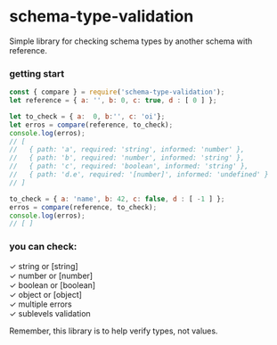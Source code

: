 # schema-type-validation

Simple library for checking schema types by another schema with reference.

### getting start
```js
const { compare } = require('schema-type-validation');
let reference = { a: '', b: 0, c: true, d : [ 0 ] };

let to_check = { a:  0, b:'', c: 'oi'};
let erros = compare(reference, to_check);
console.log(erros);
// [ 
//   { path: 'a', required: 'string', informed: 'number' },
//   { path: 'b', required: 'number', informed: 'string' },
//   { path: 'c', required: 'boolean', informed: 'string' },
//   { path: 'd.e', required: '[number]', informed: 'undefined' } 
// ]

to_check = { a: 'name', b: 42, c: false, d : [ -1 ] };
erros = compare(reference, to_check);
console.log(erros);
// [ ]

```

### you can check:  
✓ string or [string]  
✓ number or [number]  
✓ boolean or [boolean]  
✓ object or [object]  
✓ multiple errors  
✓ sublevels validation  

Remember, this library is to help verify types, not values. 